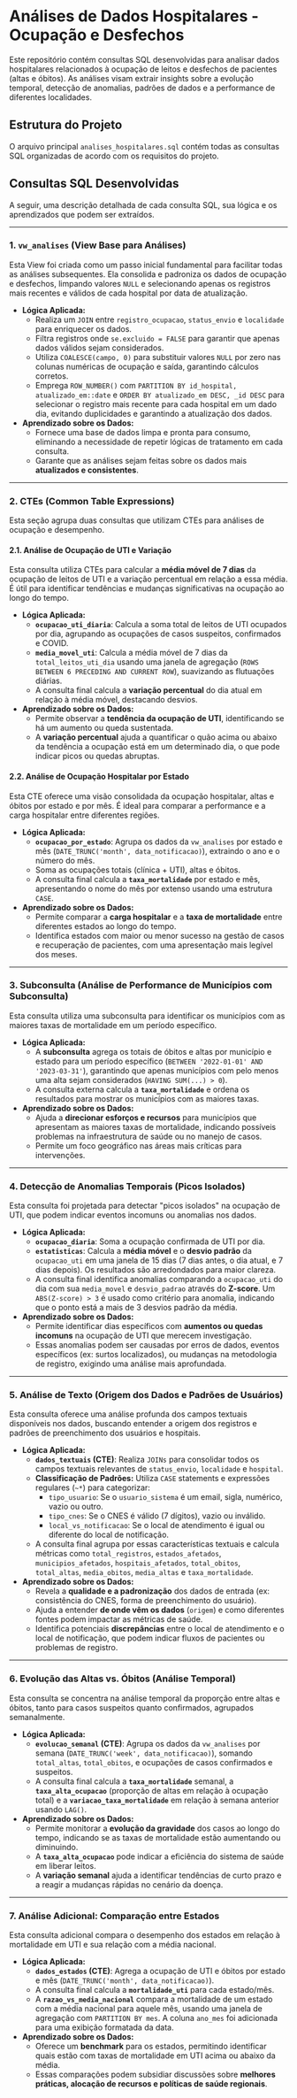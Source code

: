 # Análises de Dados Hospitalares - Ocupação e Desfechos

Este repositório contém consultas SQL desenvolvidas para analisar dados hospitalares relacionados à ocupação de leitos e desfechos de pacientes (altas e óbitos). As análises visam extrair insights sobre a evolução temporal, detecção de anomalias, padrões de dados e a performance de diferentes localidades.

## Estrutura do Projeto

O arquivo principal `analises_hospitalares.sql` contém todas as consultas SQL organizadas de acordo com os requisitos do projeto.

## Consultas SQL Desenvolvidas

A seguir, uma descrição detalhada de cada consulta SQL, sua lógica e os aprendizados que podem ser extraídos.

---

### 1. `vw_analises` (View Base para Análises)

Esta View foi criada como um passo inicial fundamental para facilitar todas as análises subsequentes. Ela consolida e padroniza os dados de ocupação e desfechos, limpando valores `NULL` e selecionando apenas os registros mais recentes e válidos de cada hospital por data de atualização.

* **Lógica Aplicada:**
    * Realiza um `JOIN` entre `registro_ocupacao`, `status_envio` e `localidade` para enriquecer os dados.
    * Filtra registros onde `se.excluido = FALSE` para garantir que apenas dados válidos sejam considerados.
    * Utiliza `COALESCE(campo, 0)` para substituir valores `NULL` por zero nas colunas numéricas de ocupação e saída, garantindo cálculos corretos.
    * Emprega `ROW_NUMBER()` com `PARTITION BY id_hospital, atualizado_em::date` e `ORDER BY atualizado_em DESC, _id DESC` para selecionar o registro mais recente para cada hospital em um dado dia, evitando duplicidades e garantindo a atualização dos dados.
* **Aprendizado sobre os Dados:**
    * Fornece uma base de dados limpa e pronta para consumo, eliminando a necessidade de repetir lógicas de tratamento em cada consulta.
    * Garante que as análises sejam feitas sobre os dados mais **atualizados e consistentes**.

---

### 2. CTEs (Common Table Expressions)

Esta seção agrupa duas consultas que utilizam CTEs para análises de ocupação e desempenho.

#### 2.1. Análise de Ocupação de UTI e Variação

Esta consulta utiliza CTEs para calcular a **média móvel de 7 dias** da ocupação de leitos de UTI e a variação percentual em relação a essa média. É útil para identificar tendências e mudanças significativas na ocupação ao longo do tempo.

* **Lógica Aplicada:**
    * **`ocupacao_uti_diaria`**: Calcula a soma total de leitos de UTI ocupados por dia, agrupando as ocupações de casos suspeitos, confirmados e COVID.
    * **`media_movel_uti`**: Calcula a média móvel de 7 dias da `total_leitos_uti_dia` usando uma janela de agregação (`ROWS BETWEEN 6 PRECEDING AND CURRENT ROW`), suavizando as flutuações diárias.
    * A consulta final calcula a **variação percentual** do dia atual em relação à média móvel, destacando desvios.
* **Aprendizado sobre os Dados:**
    * Permite observar a **tendência da ocupação de UTI**, identificando se há um aumento ou queda sustentada.
    * A **variação percentual** ajuda a quantificar o quão acima ou abaixo da tendência a ocupação está em um determinado dia, o que pode indicar picos ou quedas abruptas.

#### 2.2. Análise de Ocupação Hospitalar por Estado

Esta CTE oferece uma visão consolidada da ocupação hospitalar, altas e óbitos por estado e por mês. É ideal para comparar a performance e a carga hospitalar entre diferentes regiões.

* **Lógica Aplicada:**
    * **`ocupacao_por_estado`**: Agrupa os dados da `vw_analises` por estado e mês (`DATE_TRUNC('month', data_notificacao)`), extraindo o ano e o número do mês.
    * Soma as ocupações totais (clínica + UTI), altas e óbitos.
    * A consulta final calcula a **`taxa_mortalidade`** por estado e mês, apresentando o nome do mês por extenso usando uma estrutura `CASE`.
* **Aprendizado sobre os Dados:**
    * Permite comparar a **carga hospitalar** e a **taxa de mortalidade** entre diferentes estados ao longo do tempo.
    * Identifica estados com maior ou menor sucesso na gestão de casos e recuperação de pacientes, com uma apresentação mais legível dos meses.

---

### 3. Subconsulta (Análise de Performance de Municípios com Subconsulta)

Esta consulta utiliza uma subconsulta para identificar os municípios com as maiores taxas de mortalidade em um período específico.

* **Lógica Aplicada:**
    * A **subconsulta** agrega os totais de óbitos e altas por município e estado para um período específico (`BETWEEN '2022-01-01' AND '2023-03-31'`), garantindo que apenas municípios com pelo menos uma alta sejam considerados (`HAVING SUM(...) > 0`).
    * A consulta externa calcula a **`taxa_mortalidade`** e ordena os resultados para mostrar os municípios com as maiores taxas.
* **Aprendizado sobre os Dados:**
    * Ajuda a **direcionar esforços e recursos** para municípios que apresentam as maiores taxas de mortalidade, indicando possíveis problemas na infraestrutura de saúde ou no manejo de casos.
    * Permite um foco geográfico nas áreas mais críticas para intervenções.

---

### 4. Detecção de Anomalias Temporais (Picos Isolados)

Esta consulta foi projetada para detectar "picos isolados" na ocupação de UTI, que podem indicar eventos incomuns ou anomalias nos dados.

* **Lógica Aplicada:**
    * **`ocupacao_diaria`**: Soma a ocupação confirmada de UTI por dia.
    * **`estatisticas`**: Calcula a **média móvel** e o **desvio padrão** da `ocupacao_uti` em uma janela de 15 dias (7 dias antes, o dia atual, e 7 dias depois). Os resultados são arredondados para maior clareza.
    * A consulta final identifica anomalias comparando a `ocupacao_uti` do dia com sua `media_movel` e `desvio_padrao` através do **Z-score**. Um `ABS(Z-score) > 3` é usado como critério para anomalia, indicando que o ponto está a mais de 3 desvios padrão da média.
* **Aprendizado sobre os Dados:**
    * Permite identificar dias específicos com **aumentos ou quedas incomuns** na ocupação de UTI que merecem investigação.
    * Essas anomalias podem ser causadas por erros de dados, eventos específicos (ex: surtos localizados), ou mudanças na metodologia de registro, exigindo uma análise mais aprofundada.

---

### 5. Análise de Texto (Origem dos Dados e Padrões de Usuários)

Esta consulta oferece uma análise profunda dos campos textuais disponíveis nos dados, buscando entender a origem dos registros e padrões de preenchimento dos usuários e hospitais.

* **Lógica Aplicada:**
    * **`dados_textuais` (CTE)**: Realiza `JOINs` para consolidar todos os campos textuais relevantes de `status_envio`, `localidade` e `hospital`.
    * **Classificação de Padrões:** Utiliza `CASE` statements e expressões regulares (`~*`) para categorizar:
        * `tipo_usuario`: Se o `usuario_sistema` é um email, sigla, numérico, vazio ou outro.
        * `tipo_cnes`: Se o CNES é válido (7 dígitos), vazio ou inválido.
        * `local_vs_notificacao`: Se o local de atendimento é igual ou diferente do local de notificação.
    * A consulta final agrupa por essas características textuais e calcula métricas como `total_registros`, `estados_afetados`, `municipios_afetados`, `hospitais_afetados`, `total_obitos`, `total_altas`, `media_obitos`, `media_altas` e `taxa_mortalidade`.
* **Aprendizado sobre os Dados:**
    * Revela a **qualidade e a padronização** dos dados de entrada (ex: consistência do CNES, forma de preenchimento do usuário).
    * Ajuda a entender **de onde vêm os dados** (`origem`) e como diferentes fontes podem impactar as métricas de saúde.
    * Identifica potenciais **discrepâncias** entre o local de atendimento e o local de notificação, que podem indicar fluxos de pacientes ou problemas de registro.

---

### 6. Evolução das Altas vs. Óbitos (Análise Temporal)

Esta consulta se concentra na análise temporal da proporção entre altas e óbitos, tanto para casos suspeitos quanto confirmados, agrupados semanalmente.

* **Lógica Aplicada:**
    * **`evolucao_semanal` (CTE)**: Agrupa os dados da `vw_analises` por semana (`DATE_TRUNC('week', data_notificacao)`), somando `total_altas`, `total_obitos`, e ocupações de casos confirmados e suspeitos.
    * A consulta final calcula a **`taxa_mortalidade`** semanal, a **`taxa_alta_ocupacao`** (proporção de altas em relação à ocupação total) e a **`variacao_taxa_mortalidade`** em relação à semana anterior usando `LAG()`.
* **Aprendizado sobre os Dados:**
    * Permite monitorar a **evolução da gravidade** dos casos ao longo do tempo, indicando se as taxas de mortalidade estão aumentando ou diminuindo.
    * A **`taxa_alta_ocupacao`** pode indicar a eficiência do sistema de saúde em liberar leitos.
    * A **variação semanal** ajuda a identificar tendências de curto prazo e a reagir a mudanças rápidas no cenário da doença.

---

### 7. Análise Adicional: Comparação entre Estados

Esta consulta adicional compara o desempenho dos estados em relação à mortalidade em UTI e sua relação com a média nacional.

* **Lógica Aplicada:**
    * **`dados_estados` (CTE)**: Agrega a ocupação de UTI e óbitos por estado e mês (`DATE_TRUNC('month', data_notificacao)`).
    * A consulta final calcula a **`mortalidade_uti`** para cada estado/mês.
    * A **`razao_vs_media_nacional`** compara a mortalidade de um estado com a média nacional para aquele mês, usando uma janela de agregação com `PARTITION BY mes`. A coluna `ano_mes` foi adicionada para uma exibição formatada da data.
* **Aprendizado sobre os Dados:**
    * Oferece um **benchmark** para os estados, permitindo identificar quais estão com taxas de mortalidade em UTI acima ou abaixo da média.
    * Essas comparações podem subsidiar discussões sobre **melhores práticas, alocação de recursos e políticas de saúde regionais**.
